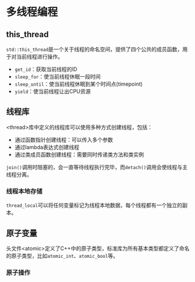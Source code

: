 # 多线程编程

## this_thread

`std::this_thread`是一个关于线程的命名空间，提供了四个公共的成员函数，用于对当前线程进行操作。

- `get_id`：获取当前线程的ID
- `sleep_for`：使当前线程休眠一段时间
- `sleep_until`：使当前线程休眠到某个时间点(timepoint)
- `yield`：使当前线程让出CPU资源


## 线程库

<thread\>库中定义的线程库可以使用多种方式创建线程，包括：

- 通过函数指针创建线程：可以传入多个参数
- 通过lambda表达式创建线程
- 通过类成员函数创建线程：需要同时传递类方法和类实例

`join()`调用时阻塞的，会一直等待线程执行完毕，而`detach()`调用会使线程与主线程分离。

### 线程本地存储

`thread_local`可以将任何变量标记为线程本地数据，每个线程都有一个独立的副本。

## 原子变量

头文件<atomic\>定义了C++中的原子类型，标准库为所有基本类型都定义了命名的原子类型，比如`atomic_int`、`atomic_bool`等。

### 原子操作


